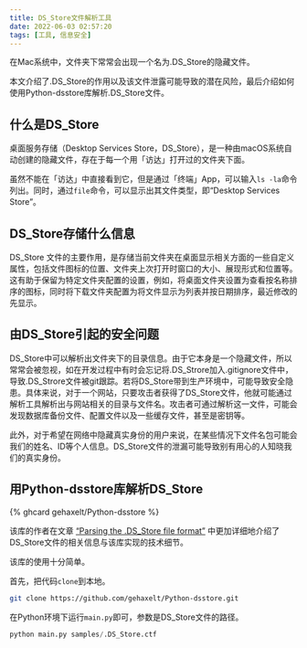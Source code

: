 ```yaml
---
title: DS_Store文件解析工具
date: 2022-06-03 02:57:20
tags: [工具, 信息安全]
---
```




在Mac系统中，文件夹下常常会出现一个名为.DS_Store的隐藏文件。

本文介绍了.DS_Store的作用以及该文件泄露可能导致的潜在风险，最后介绍如何使用Python-dsstore库解析.DS_Store文件。

<!-- more -->

## 什么是DS_Store

桌面服务存储（Desktop Services Store，DS_Store），是一种由macOS系统自动创建的隐藏文件，存在于每一个用「访达」打开过的文件夹下面。

虽然不能在「访达」中直接看到它，但是通过「终端」App，可以输入`ls -la`命令列出。同时，通过`file`命令，可以显示出其文件类型，即“Desktop Services Store”。

## DS_Store存储什么信息

DS_Store 文件的主要作用，是存储当前文件夹在桌面显示相关方面的一些自定义属性，包括文件图标的位置、文件夹上次打开时窗口的大小、展现形式和位置等。 这有助于保留为特定文件夹配置的设置，例如，将桌面文件夹设置为查看按名称排序的图标，同时将下载文件夹配置为将文件显示为列表并按日期排序，最近修改的先显示。

## 由DS_Store引起的安全问题

DS_Store中可以解析出文件夹下的目录信息。由于它本身是一个隐藏文件，所以常常会被忽视，如在开发过程中有时会忘记将.DS_Strore加入.gitignore文件中，导致.DS_Strore文件被git跟踪。若将DS_Store带到生产环境中，可能导致安全隐患。具体来说，对于一个网站，只要攻击者获得了DS_Store文件，他就可能通过解析工具解析出与网站相关的目录与文件名。攻击者可通过解析这一文件，可能会发现数据库备份文件、配置文件以及一些缓存文件，甚至是密钥等。

此外，对于希望在网络中隐藏真实身份的用户来说，在某些情况下文件名包可能会我们的姓名、ID等个人信息。DS_Store文件的泄漏可能导致别有用心的人知晓我们的真实身份。

## 用Python-dsstore库解析DS_Store

{% ghcard gehaxelt/Python-dsstore %}

该库的作者在文章 [“Parsing the .DS_Store file format”](https://0day.work/parsing-the-ds_store-file-format/) 中更加详细地介绍了DS_Store文件的相关信息与该库实现的技术细节。

该库的使用十分简单。

首先，把代码`clone`到本地。

```bash
git clone https://github.com/gehaxelt/Python-dsstore.git
```

在Python环境下运行`main.py`即可，参数是DS_Store文件的路径。

```python
python main.py samples/.DS_Store.ctf
```



